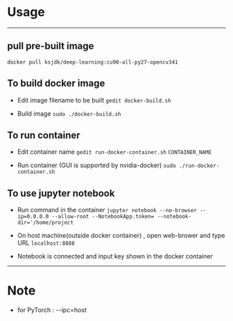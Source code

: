 # Usage
---
## pull pre-built image
``docker pull ksjdk/deep-learning:cu90-all-py27-opencv341``

## To build docker image
* Edit image filename to be built
``gedit docker-build.sh``

* Build image
``sudo ./docker-build.sh``

## To run container
* Edit container name 
``gedit run-docker-container.sh``
``CONTAINER_NAME``

* Run container (GUI is supported by nvidia-docker)
``sudo ./run-docker-container.sh``

## To use jupyter notebook
* Run command in the container
``jupyter notebook --no-browser --ip=0.0.0.0 --allow-root --NotebookApp.token= --notebook-dir='/home/project``

* On host machine(outside docker container) , open web-brower and type URL
``localhost:8888``

* Notebook is connected and input key shown in the docker container
---
# Note
* for PyTorch : --ipc=host
